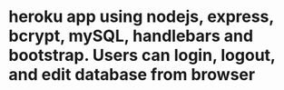 # heroku app using nodejs, express, bcrypt, mySQL, handlebars and bootstrap. Users can login, logout, and edit database from browser
